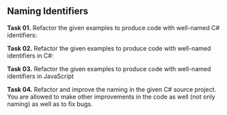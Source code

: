 ## Naming Identifiers

**Task 01.** Refactor the given examples to produce code with well-named C# identifiers:

**Task 02.** Refactor the given examples to produce code with well-named identifiers in C#:

**Task 03.** Refactor the given examples to produce code with well-named identifiers in JavaScript

**Task 04.** Refactor and improve the naming in the given C# source project. You are allowed to make other improvements in the code as well (not only naming) as well as to fix bugs.